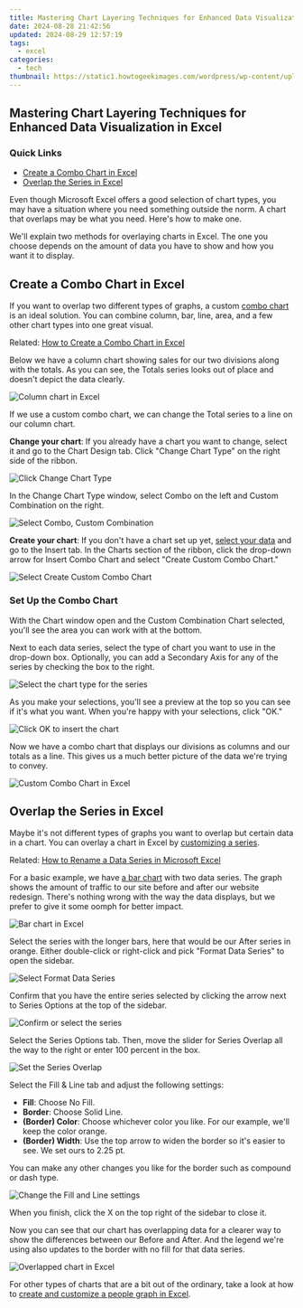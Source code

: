 ```yaml
---
title: Mastering Chart Layering Techniques for Enhanced Data Visualization in Excel
date: 2024-08-28 21:42:56
updated: 2024-08-29 12:57:19
tags:
  - excel
categories:
  - tech
thumbnail: https://static1.howtogeekimages.com/wordpress/wp-content/uploads/2021/11/MicrosoftExcelOverlayCharts.png
---
```


## Mastering Chart Layering Techniques for Enhanced Data Visualization in Excel

### Quick Links

* [Create a Combo Chart in Excel](https://android-unlock.techidaily.com/lock-your-samsung-galaxy-m54-5g-phone-in-style-the-top-5-gesture-lock-screen-apps-by-drfone-android/)
* [Overlap the Series in Excel](https://win-able.techidaily.com/resolve-constant-disruptions-madden-nfl-21-running-smoothly-on-desktop/)

 Even though Microsoft Excel offers a good selection of chart types, you may have a situation where you need something outside the norm. A chart that overlaps may be what you need. Here's how to make one.

 We'll explain two methods for overlaying charts in Excel. The one you choose depends on the amount of data you have to show and how you want it to display.

##  Create a Combo Chart in Excel

 If you want to overlap two different types of graphs, a custom [combo chart](https://hardware-tips.techidaily.com/unveiling-the-secrets-of-pc-components-a-deep-dive-by-toms-hardware/) is an ideal solution. You can combine column, bar, line, area, and a few other chart types into one great visual.

Related: [How to Create a Combo Chart in Excel](https://hardware-tips.techidaily.com/unveiling-the-secrets-of-pc-components-a-deep-dive-by-toms-hardware/) 

 Below we have a column chart showing sales for our two divisions along with the totals. As you can see, the Totals series looks out of place and doesn't depict the data clearly.

![Column chart in Excel](https://static1.howtogeekimages.com/wordpress/wp-content/uploads/2021/11/ColumnChart-ExcelOverlayCharts.png) 

 If we use a custom combo chart, we can change the Total series to a line on our column chart.

**Change your chart**: If you already have a chart you want to change, select it and go to the Chart Design tab. Click "Change Chart Type" on the right side of the ribbon.

![Click Change Chart Type](https://static1.howtogeekimages.com/wordpress/wp-content/uploads/2021/11/ChangeChartType-ExcelOverlayCharts.png) 

 In the Change Chart Type window, select Combo on the left and Custom Combination on the right.

![Select Combo, Custom Combination](https://static1.howtogeekimages.com/wordpress/wp-content/uploads/2021/11/PickCustomComboChart-ExcelOverlayCharts.png) 

**Create your chart**: If you don't have a chart set up yet, [select your data](https://buynow-tips.techidaily.com/exploring-a-ravaged-world-on-motorcycle-in-days-gone-our-comprehhavis-review/) and go to the Insert tab. In the Charts section of the ribbon, click the drop-down arrow for Insert Combo Chart and select "Create Custom Combo Chart."

![Select Create Custom Combo Chart](https://static1.howtogeekimages.com/wordpress/wp-content/uploads/2021/11/CreateCustomComboChart-ExcelOverlayCharts.png) 

###  Set Up the Combo Chart

 With the Chart window open and the Custom Combination Chart selected, you'll see the area you can work with at the bottom.

 Next to each data series, select the type of chart you want to use in the drop-down box. Optionally, you can add a Secondary Axis for any of the series by checking the box to the right.

![Select the chart type for the series](https://static1.howtogeekimages.com/wordpress/wp-content/uploads/2021/11/LineComboChart-ExcelOverlayCharts.png) 

 As you make your selections, you'll see a preview at the top so you can see if it's what you want. When you're happy with your selections, click "OK."

![Click OK to insert the chart](https://static1.howtogeekimages.com/wordpress/wp-content/uploads/2021/11/CreatedCustomComboChart-ExcelOverlayCharts.png) 

 Now we have a combo chart that displays our divisions as columns and our totals as a line. This gives us a much better picture of the data we're trying to convey.

![Custom Combo Chart in Excel](https://static1.howtogeekimages.com/wordpress/wp-content/uploads/2021/11/InsertedCustomComboChart-ExcelOverlayCharts.png) 

##  Overlap the Series in Excel

 Maybe it's not different types of graphs you want to overlap but certain data in a chart. You can overlay a chart in Excel by [customizing a series](https://android-pokemon-go.techidaily.com/hacks-to-do-pokemon-go-trainer-battles-for-huawei-p60-drfone-by-drfone-virtual-android/).

Related: [How to Rename a Data Series in Microsoft Excel](https://android-pokemon-go.techidaily.com/hacks-to-do-pokemon-go-trainer-battles-for-huawei-p60-drfone-by-drfone-virtual-android/) 

 For a basic example, we have [a bar chart](https://extra-support.techidaily.com/updated-premium-psd-aesthetic-optimization/) with two data series. The graph shows the amount of traffic to our site before and after our website redesign. There's nothing wrong with the way the data displays, but we prefer to give it some oomph for better impact.

![Bar chart in Excel](https://static1.howtogeekimages.com/wordpress/wp-content/uploads/2021/11/BarChart-ExcelOverlayCharts.png) 

 Select the series with the longer bars, here that would be our After series in orange. Either double-click or right-click and pick "Format Data Series" to open the sidebar.

![Select Format Data Series](https://static1.howtogeekimages.com/wordpress/wp-content/uploads/2021/11/FormatDataSeries-ExcelOverlayCharts.png) 

 Confirm that you have the entire series selected by clicking the arrow next to Series Options at the top of the sidebar.

![Confirm or select the series](https://static1.howtogeekimages.com/wordpress/wp-content/uploads/2021/11/SelectSeries-ExcelOverlayCharts.png) 

 Select the Series Options tab. Then, move the slider for Series Overlap all the way to the right or enter 100 percent in the box.

![Set the Series Overlap](https://static1.howtogeekimages.com/wordpress/wp-content/uploads/2021/11/SeriesOverlap-ExcelOverlayCharts.png) 

 Select the Fill & Line tab and adjust the following settings:

* **Fill**: Choose No Fill.
* **Border**: Choose Solid Line.
* **(Border) Color**: Choose whichever color you like. For our example, we'll keep the color orange.
* **(Border) Width**: Use the top arrow to widen the border so it's easier to see. We set ours to 2.25 pt.

 You can make any other changes you like for the border such as compound or dash type.

![Change the Fill and Line settings](https://static1.howtogeekimages.com/wordpress/wp-content/uploads/2021/11/FillLine-ExcelOverlayCharts.png) 

 When you finish, click the X on the top right of the sidebar to close it.

 Now you can see that our chart has overlapping data for a clearer way to show the differences between our Before and After. And the legend we're using also updates to the border with no fill for that data series.

![Overlapped chart in Excel](https://static1.howtogeekimages.com/wordpress/wp-content/uploads/2021/11/InsertedOverlap-ExcelOverlayCharts.png) 

 For other types of charts that are a bit out of the ordinary, take a look at how to [create and customize a people graph in Excel](https://screen-mirroring-recording.techidaily.com/updated-in-2024-affordable-video-grabbing-tools-tested-on-pcs/).

<ins class="adsbygoogle"
     style="display:block"
     data-ad-format="autorelaxed"
     data-ad-client="ca-pub-7571918770474297"
     data-ad-slot="1223367746"></ins>



<ins class="adsbygoogle"
     style="display:block"
     data-ad-client="ca-pub-7571918770474297"
     data-ad-slot="8358498916"
     data-ad-format="auto"
     data-full-width-responsive="true"></ins>
